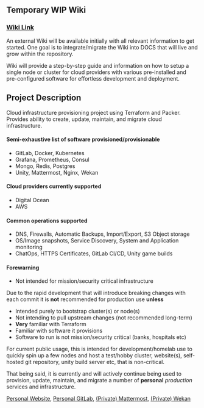 ## Temporary WIP Wiki

### [Wiki Link](https://gitlab.codeopensrc.com/os/workbench/-/wikis/home)  

An external Wiki will be available initially with all relevant information to get started. One goal is to integrate/migrate the Wiki into DOCS that will live and grow within the repository.  

Wiki will provide a step-by-step guide and information on how to setup a single node or cluster for cloud providers with various pre-installed and pre-configured software for effortless development and deployment.  

## Project Description  
Cloud infrastructure provisioning project using Terraform and Packer.  
Provides ability to create, update, maintain, and migrate cloud infrastructure.  

#### Semi-exhaustive list of software provisioned/provisionable  
- GitLab, Docker, Kubernetes  
- Grafana, Prometheus, Consul  
- Mongo, Redis, Postgres  
- Unity, Mattermost, Nginx, Wekan  

#### Cloud providers currently supported  
- Digital Ocean  
- AWS  

#### Common operations supported  
- DNS, Firewalls, Automatic Backups, Import/Export, S3 Object storage  
- OS/Image snapshots, Service Discovery, System and Application monitoring  
- ChatOps, HTTPS Certificates, GitLab CI/CD, Unity game builds  

#### Forewarning
- Not intended for mission/security critical infrastructure  

Due to the rapid development that will introduce breaking changes with each commit it is **not** recommended for production use **unless**  

- Intended purely to bootstrap cluster(s) or node(s)  
- Not intending to pull upstream changes (not recommended long-term)  
- **Very** familiar with Terraform  
- Familiar with software it provisions  
- Software to run is not mission/security critical (banks, hospitals etc)  

For current public usage, this is intended for development/homelab use to quickly spin up a few nodes and host a test/hobby cluster, website(s), self-hosted git repository, unity build server etc, that is non-critical.  

That being said, it is currently and will actively continue being used to provision, update, maintain, and migrate a number of **personal** _production_ services and infrastructure.  

[Personal Website](https://www.codeopensrc.com), [Personal GitLab](https://gitlab.codeopensrc.com/explore?sort=latest_activity_desc), [(Private) Mattermost](https://chat.codeopensrc.com/), [(Private) Wekan](https://wekan.codeopensrc.com/)  

